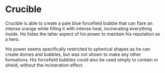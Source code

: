 # Crucible
Crucible is able to create a pale blue forcefield bubble that can flare an intense orange white filling it with intense heat, incinerating everything inside. He hides the latter aspect of his power to maintain his reputation as a hero.

His power seems specifically restricted to spherical shapes as he can create domes and bubbles, but was not shown to make any other formations. His forcefield bubbles could also be used simply to contain or shield, without the incineration effect.
